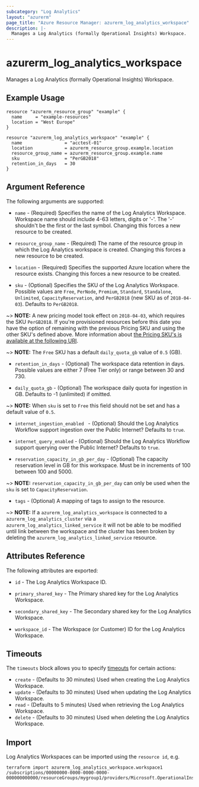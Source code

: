 ```yaml
---
subcategory: "Log Analytics"
layout: "azurerm"
page_title: "Azure Resource Manager: azurerm_log_analytics_workspace"
description: |-
  Manages a Log Analytics (formally Operational Insights) Workspace.
---
```


# azurerm_log_analytics_workspace

Manages a Log Analytics (formally Operational Insights) Workspace.

## Example Usage

```hcl
resource "azurerm_resource_group" "example" {
  name     = "example-resources"
  location = "West Europe"
}

resource "azurerm_log_analytics_workspace" "example" {
  name                = "acctest-01"
  location            = azurerm_resource_group.example.location
  resource_group_name = azurerm_resource_group.example.name
  sku                 = "PerGB2018"
  retention_in_days   = 30
}
```

## Argument Reference

The following arguments are supported:

* `name` - (Required) Specifies the name of the Log Analytics Workspace. Workspace name should include 4-63 letters, digits or '-'. The '-' shouldn't be the first or the last symbol. Changing this forces a new resource to be created.

* `resource_group_name` - (Required) The name of the resource group in which the Log Analytics workspace is created. Changing this forces a new resource to be created.

* `location` - (Required) Specifies the supported Azure location where the resource exists. Changing this forces a new resource to be created.

* `sku` - (Optional) Specifies the SKU of the Log Analytics Workspace. Possible values are `Free`, `PerNode`, `Premium`, `Standard`, `Standalone`, `Unlimited`, `CapacityReservation`, and `PerGB2018` (new SKU as of `2018-04-03`). Defaults to `PerGB2018`.

~> **NOTE:** A new pricing model took effect on `2018-04-03`, which requires the SKU `PerGB2018`. If you're provisioned resources before this date you have the option of remaining with the previous Pricing SKU and using the other SKU's defined above. More information about [the Pricing SKU's is available at the following URI](http://aka.ms/PricingTierWarning).

~> **NOTE:** The `Free` SKU has a default `daily_quota_gb` value of `0.5` (GB).

* `retention_in_days` - (Optional) The workspace data retention in days. Possible values are either 7 (Free Tier only) or range between 30 and 730.

* `daily_quota_gb` - (Optional) The workspace daily quota for ingestion in GB.  Defaults to -1 (unlimited) if omitted.

~> **NOTE:** When `sku` is set to `Free` this field should not be set and has a default value of `0.5`. 

* `internet_ingestion_enabled ` - (Optional) Should the Log Analytics Workflow support ingestion over the Public Internet? Defaults to `true`.

* `internet_query_enabled` - (Optional) Should the Log Analytics Workflow support querying over the Public Internet? Defaults to `true`.

* `reservation_capacity_in_gb_per_day` - (Optional) The capacity reservation level in GB for this workspace.  Must be in increments of 100  between 100 and 5000.

~> **NOTE:** `reservation_capacity_in_gb_per_day` can only be used when the `sku` is set to `CapacityReservation`.

* `tags` - (Optional) A mapping of tags to assign to the resource.

~> **NOTE:** If a `azurerm_log_analytics_workspace` is connected to a `azurerm_log_analytics_cluster` via a `azurerm_log_analytics_linked_service` it will not be able to be modified until link between the workspace and the cluster has been broken by deleting the `azurerm_log_analytics_linked_service` resource.

## Attributes Reference

The following attributes are exported:

* `id` - The Log Analytics Workspace ID.

* `primary_shared_key` - The Primary shared key for the Log Analytics Workspace.

* `secondary_shared_key` - The Secondary shared key for the Log Analytics Workspace.

* `workspace_id` - The Workspace (or Customer) ID for the Log Analytics Workspace.

## Timeouts

The `timeouts` block allows you to specify [timeouts](https://www.terraform.io/docs/configuration/resources.html#timeouts) for certain actions:

* `create` - (Defaults to 30 minutes) Used when creating the Log Analytics Workspace.
* `update` - (Defaults to 30 minutes) Used when updating the Log Analytics Workspace.
* `read` - (Defaults to 5 minutes) Used when retrieving the Log Analytics Workspace.
* `delete` - (Defaults to 30 minutes) Used when deleting the Log Analytics Workspace.

## Import

Log Analytics Workspaces can be imported using the `resource id`, e.g.

```shell
terraform import azurerm_log_analytics_workspace.workspace1 /subscriptions/00000000-0000-0000-0000-000000000000/resourceGroups/mygroup1/providers/Microsoft.OperationalInsights/workspaces/workspace1
```
